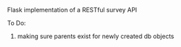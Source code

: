 Flask implementation of a RESTful survey API

To Do:
1. making sure parents exist for newly created db objects